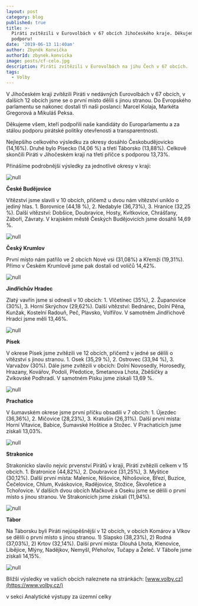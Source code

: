 ```yaml
---
layout: post
category: blog
published: true
title: >-
  Piráti zvítězili v Eurovolbách v 67 obcích Jihočeského kraje. Děkujeme za vaši
  podporu!
date: '2019-06-13 11:40am'
author: Zbyněk Konvička
authorId: zbynek.konvicka
image: posts/cf-celo.jpg
description: Piráti zvítězili v Eurovolbách na jihu Čech v 67 obcích.
tags:
  - Volby
---
```

V Jihočeském kraji zvítězili Piráti v nedávných Eurovolbách v 67 obcích, v dalších 12 obcích jsme se o první místo dělili s jinou stranou. Do Evropského parlamentu  se nakonec dostali tři naši poslanci: Marcel Kolaja, Markéta Gregorová a Mikuláš Peksa.

Děkujeme všem, kteří podpořili naše kandidáty do Europarlamentu a za stálou podporu pirátské politiky otevřenosti a transparentnosti.

Nejlepšího celkového výsledku za okresy dosáhlo Českobudějovicko (14,16%). Druhé bylo Písecko (14,06 %) a třetí Táborsko (13,88%). Celkově skončili Piráti v Jihočeském kraji na třetí příčce s podporou 13,73%. 

Přinášíme podrobnější výsledky za jednotlivé okresy v kraji:

![null](posts/1.eurovolby-barvy-stran-legenda.jpg)

**České Budějovice**

Vítězství jsme slavili v 10 obcích, přičemž u dvou nám vítězství uniklo o jediný hlas. 1. Borovnice (44,18 %), 2. Nedabyle (36,73%), 3. Hranice (32,25 %). Další vítězství: Dobšice, Doubravice, Hosty, Kvítkovice, Chrášťany, Záboří, Závraty. V krajském městě Českých Budějovicích jsme dosáhli 14,69 %.

![null](posts/eurovolby-ceske-budejovice-mapka.jpg)

**Český Krumlov**

První místo nám patřilo ve 2 obcích Nové vsi (31,08%) a Křemži (19,31%). Přímo v Českém Krumlově jsme pak dostali od voličů 14,42%.

![null](posts/eurovolby-cesky-krumlov-mapka.jpg)

**Jindřichův Hradec**

Zlatý vavřín jsme si odnesli v 10 obcích: 1. Vlčetínec (35%), 2. Županovice (30%), 3. Horní Skrýchov (29,62%). Další vítězství: Bednárec, Dolní Pěna, Kunžak, Kostelní Radouň, Peč, Plavsko, Volfířov. V samotném Jindřichově Hradci jsme měli 13,46%.

![null](posts/eurovolby-jindrichohradecko.jpg)

**Písek**

V okrese Písek jsme zvítězili ve 12 obcích, přičemž v jedné se dělili o vítězství s jinou stranou. 1. Osek (35,29 %), 2. Ostrovec (33,94 %), 3. Varvažov (30%). Dále jsme zvítězili v obcích: Dolní Novosedly, Horosedly, Hrazany, Kovářov, Podolí, Předotice, Smetanova Lhota, Zběšičky a Zvíkovské Podhradí. V samotném Písku jsme získali 13,69 %.

![null](posts/eurovolby-pisek-mapka.jpg)

**Prachatice**

V šumavském okrese jsme první příčku obsadili v 7 obcích: 1. Újezdec (36,36%), 2. Mičovice (28,23%), 3. Kratušín (26,31%). Další první místa: Horní Vltavice, Babice, Šumavské Hoštice a Stožec. V Prachaticích jsme získali 13,03%. 

![null](posts/eurovolby-prachaticko-mapka.jpg)

**Strakonice**

Strakonicko slavilo nejvíc prvenství Pirátů v kraji, Piráti zvítězili celkem v 15 obcích. 1. Bratronice (44,82%), 2. Doubravice (31,25%), 3. Myštice (30,12%). Další první místa: Malenice, Nišovice, Nihošovice, Březí, Buzice, Čečelovice, Chlum, Kváskovice, Radějovice, Stožice, Škvořetice a Tchořovice. V dalších dvou obcích Mačkově a Oseku jsme se dělili o první místo s jinou stranou. Ve Strakonicích jsme získali (11,94%).

![null](posts/eurovolby-strakonicko-mapka.jpg)

**Tábor**

Na Táborsku byli Piráti nejúspěšnější v 12 obcích, v obcích Komárov a Vlkov se dělili o první místo s jinou stranou. 1) Slapsko (38,23%), 2) Rodná (37,03%), 2) Krtov (32,14%). Další první místa: Dlouhá Lhota, Klenovice, Libějice, Mlýny, Nadějkov, Nemyšl, Přehořov, Tučapy a Želeč. V Táboře jsme získali 14,15%. 

![null](posts/eurovolby-taborsko-mapka.jpg)

Bližší výsledky ve vašich obcích naleznete na stránkách: [www.volby.cz](https://www.volby.cz/)

v sekci Analytické výstupy za územní celky
